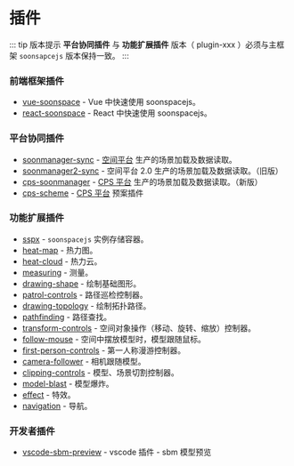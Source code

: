 # 插件

::: tip 版本提示
**平台协同插件** 与 **功能扩展插件** 版本（ plugin-xxx ）必须与主框架 `soonsapcejs` 版本保持一致。
:::

### 前端框架插件

- [vue-soonspace](./vue-soonspace) - Vue 中快速使用 soonspacejs。
- [react-soonspace](./react-soonspace) - React 中快速使用 soonspacejs。

### 平台协同插件

- [soonmanager-sync](./soonmanager-sync) - [空间平台](http://111.231.137.202:9050/#/projectManage/bim) 生产的场景加载及数据读取。
- [soonmanager2-sync](./soonmanager2-sync) - 空间平台 2.0 生产的场景加载及数据读取。（旧版）
- [cps-soonmanager](./cps-soonmanager) - [CPS 平台](https://sooncps.xwbuilders.com/workspace/manager) 生产的场景加载及数据读取。（新版）
- [cps-scheme](./cps-scheme) - [CPS 平台](https://sooncps.xwbuilders.com/workspace/manager) 预案插件

### 功能扩展插件

- [sspx](./sspx) - `soonspacejs` 实例存储容器。
- [heat-map](./heat-map) - 热力图。
- [heat-cloud](./heat-cloud) - 热力云。
- [measuring](./measuring) - 测量。
- [drawing-shape](./drawing-shape) - 绘制基础图形。
- [patrol-controls](./patrol-controls) - 路径巡检控制器。
- [drawing-topology](./drawing-topology) - 绘制拓扑路径。
- [pathfinding](./pathfinding) - 路径查找。
- [transform-controls](./transform-controls) - 空间对象操作（移动、旋转、缩放）控制器。
- [follow-mouse](./follow-mouse) - 空间中摆放模型时，模型跟随鼠标。
- [first-person-controls](./first-person-controls) - 第一人称漫游控制器。
- [camera-follower](./camera-follower) - 相机跟随模型。
- [clipping-controls](./clipping-controls) - 模型、场景切割控制器。
- [model-blast](./model-blast) - 模型爆炸。
- [effect](./effect) - 特效。
- [navigation](./navigation) - 导航。

### 开发者插件

- [vscode-sbm-preview](./vscode-sbm-preview) - vscode 插件 - sbm 模型预览
